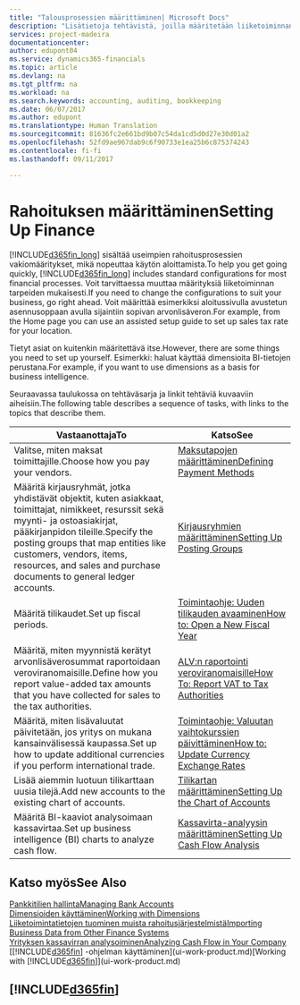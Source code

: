 ```yaml
---
title: "Talousprosessien määrittäminen| Microsoft Docs"
description: "Lisätietoja tehtävistä, joilla määritetään liiketoiminnan taloushallinto laskentatoimen, tilintarkastuksen tai kirjanpidon tarpeita varten."
services: project-madeira
documentationcenter: 
author: edupont04
ms.service: dynamics365-financials
ms.topic: article
ms.devlang: na
ms.tgt_pltfrm: na
ms.workload: na
ms.search.keywords: accounting, auditing, bookkeeping
ms.date: 06/07/2017
ms.author: edupont
ms.translationtype: Human Translation
ms.sourcegitcommit: 81636fc2e661bd9b07c54da1cd5d0d27e30d01a2
ms.openlocfilehash: 52fd9ae967dab9c6f90733e1ea25b6c875374243
ms.contentlocale: fi-fi
ms.lasthandoff: 09/11/2017

---
```

# <a name="setting-up-finance"></a><span data-ttu-id="9c604-103">Rahoituksen määrittäminen</span><span class="sxs-lookup"><span data-stu-id="9c604-103">Setting Up Finance</span></span>
<span data-ttu-id="9c604-104">[!INCLUDE[d365fin_long](includes/d365fin_long_md.md)] sisältää useimpien rahoitusprosessien vakiomääritykset, mikä nopeuttaa käytön aloittamista.</span><span class="sxs-lookup"><span data-stu-id="9c604-104">To help you get going quickly, [!INCLUDE[d365fin_long](includes/d365fin_long_md.md)] includes standard configurations for most financial processes.</span></span> <span data-ttu-id="9c604-105">Voit tarvittaessa muuttaa määrityksiä liiketoiminnan tarpeiden mukaisesti.</span><span class="sxs-lookup"><span data-stu-id="9c604-105">If you need to change the configurations to suit your business, go right ahead.</span></span> <span data-ttu-id="9c604-106">Voit määrittää esimerkiksi aloitussivulla avustetun asennusoppaan avulla sijaintiin sopivan arvonlisäveron.</span><span class="sxs-lookup"><span data-stu-id="9c604-106">For example, from the Home page you can use an assisted setup guide to set up sales tax rate for your location.</span></span>  

<span data-ttu-id="9c604-107">Tietyt asiat on kuitenkin määritettävä itse.</span><span class="sxs-lookup"><span data-stu-id="9c604-107">However, there are some things you need to set up yourself.</span></span> <span data-ttu-id="9c604-108">Esimerkki: haluat käyttää dimensioita BI-tietojen perustana.</span><span class="sxs-lookup"><span data-stu-id="9c604-108">For example, if you want to use dimensions as a basis for business intelligence.</span></span>  

<span data-ttu-id="9c604-109">Seuraavassa taulukossa on tehtäväsarja ja linkit tehtäviä kuvaaviin aiheisiin.</span><span class="sxs-lookup"><span data-stu-id="9c604-109">The following table describes a sequence of tasks, with links to the topics that describe them.</span></span>

| <span data-ttu-id="9c604-110">Vastaanottaja</span><span class="sxs-lookup"><span data-stu-id="9c604-110">To</span></span> | <span data-ttu-id="9c604-111">Katso</span><span class="sxs-lookup"><span data-stu-id="9c604-111">See</span></span> |
| --- | --- |
| <span data-ttu-id="9c604-112">Valitse, miten maksat toimittajille.</span><span class="sxs-lookup"><span data-stu-id="9c604-112">Choose how you pay your vendors.</span></span> |[<span data-ttu-id="9c604-113">Maksutapojen määrittäminen</span><span class="sxs-lookup"><span data-stu-id="9c604-113">Defining Payment Methods</span></span>](finance-payment-methods.md) |
| <span data-ttu-id="9c604-114">Määritä kirjausryhmät, jotka yhdistävät objektit, kuten asiakkaat, toimittajat, nimikkeet, resurssit sekä myynti- ja ostoasiakirjat, pääkirjanpidon tileille.</span><span class="sxs-lookup"><span data-stu-id="9c604-114">Specify the posting groups that map entities like customers, vendors, items, resources, and sales and purchase documents to general ledger accounts.</span></span> |[<span data-ttu-id="9c604-115">Kirjausryhmien määrittäminen</span><span class="sxs-lookup"><span data-stu-id="9c604-115">Setting Up Posting Groups</span></span>](finance-posting-groups.md)|
| <span data-ttu-id="9c604-116">Määritä tilikaudet.</span><span class="sxs-lookup"><span data-stu-id="9c604-116">Set up fiscal periods.</span></span> |[<span data-ttu-id="9c604-117">Toimintaohje: Uuden tilikauden avaaminen</span><span class="sxs-lookup"><span data-stu-id="9c604-117">How to: Open a New Fiscal Year</span></span>](finance-how-open-new-fiscal-year.md) |
| <span data-ttu-id="9c604-118">Määritä, miten myynnistä kerätyt arvonlisäverosummat raportoidaan veroviranomaisille.</span><span class="sxs-lookup"><span data-stu-id="9c604-118">Define how you report value-added tax amounts that you have collected for sales to the tax authorities.</span></span> |[<span data-ttu-id="9c604-119">ALV:n raportointi veroviranomaisille</span><span class="sxs-lookup"><span data-stu-id="9c604-119">How To: Report VAT to Tax Authorities</span></span>](finance-how-report-vat.md)|
| <span data-ttu-id="9c604-120">Määritä, miten lisävaluutat päivitetään, jos yritys on mukana kansainvälisessä kaupassa.</span><span class="sxs-lookup"><span data-stu-id="9c604-120">Set up how to update additional currencies if you perform international trade.</span></span> |[<span data-ttu-id="9c604-121">Toimintaohje: Valuutan vaihtokurssien päivittäminen</span><span class="sxs-lookup"><span data-stu-id="9c604-121">How to: Update Currency Exchange Rates</span></span>](finance-how-update-currencies.md) |
| <span data-ttu-id="9c604-122">Lisää aiemmin luotuun tilikarttaan uusia tilejä.</span><span class="sxs-lookup"><span data-stu-id="9c604-122">Add new accounts to the existing chart of accounts.</span></span> |[<span data-ttu-id="9c604-123">Tilikartan määrittäminen</span><span class="sxs-lookup"><span data-stu-id="9c604-123">Setting Up the Chart of Accounts</span></span>](finance-setup-chart-accounts.md) |
| <span data-ttu-id="9c604-124">Määritä BI-kaaviot analysoimaan kassavirtaa.</span><span class="sxs-lookup"><span data-stu-id="9c604-124">Set up business intelligence (BI) charts to analyze cash flow.</span></span> |[<span data-ttu-id="9c604-125">Kassavirta-analyysin määrittäminen</span><span class="sxs-lookup"><span data-stu-id="9c604-125">Setting Up Cash Flow Analysis</span></span>](finance-setup-cash-flow-analyses.md) |

## <a name="see-also"></a><span data-ttu-id="9c604-126">Katso myös</span><span class="sxs-lookup"><span data-stu-id="9c604-126">See Also</span></span>
[<span data-ttu-id="9c604-127">Pankkitilien hallinta</span><span class="sxs-lookup"><span data-stu-id="9c604-127">Managing Bank Accounts</span></span>](bank-manage-bank-accounts.md)  
[<span data-ttu-id="9c604-128">Dimensioiden käyttäminen</span><span class="sxs-lookup"><span data-stu-id="9c604-128">Working with Dimensions</span></span>](finance-dimensions.md)  
[<span data-ttu-id="9c604-129">Liiketoimintatietojen tuominen muista rahoitusjärjestelmistä</span><span class="sxs-lookup"><span data-stu-id="9c604-129">Importing Business Data from Other Finance Systems</span></span>](upload-data.md)  
[<span data-ttu-id="9c604-130">Yrityksen kassavirran analysoiminen</span><span class="sxs-lookup"><span data-stu-id="9c604-130">Analyzing Cash Flow in Your Company</span></span>](finance-analyze-cash-flow.md)  
<span data-ttu-id="9c604-131">[[!INCLUDE[d365fin](includes/d365fin_md.md)] -ohjelman käyttäminen](ui-work-product.md)</span><span class="sxs-lookup"><span data-stu-id="9c604-131">[Working with [!INCLUDE[d365fin](includes/d365fin_md.md)]](ui-work-product.md)</span></span>  

## [!INCLUDE[d365fin](includes/free_trial_md.md)]
